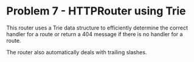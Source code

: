# Problem 7 - HTTPRouter using Trie

This router uses a Trie data structure to efficiently determine the correct
handler for a route or return a 404 message if there is no handler for a route.

The router also automatically deals with trailing slashes.
